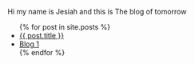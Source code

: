 Hi my name is Jesiah and this is The blog of tomorrow



<ul>
  {% for post in site.posts %}
    <li>
      <a href="{{ post.url | relative_url }}">{{ post.title }}</a>
    </li>
    <li>
      <a href="blog3">Blog 1</a>
    </li>
  {% endfor %}
</ul>